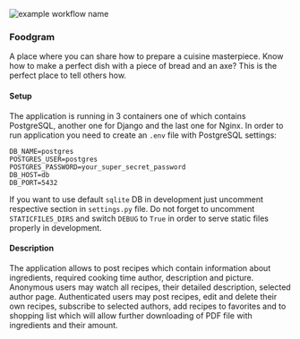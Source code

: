 ![example workflow name](https://github.com/alexshaulskyi/foodgram/workflows/foodgram_workflow/badge.svg)

### Foodgram

A place where you can share how to prepare a cuisine masterpiece. Know how to make
a perfect dish with a piece of bread and an axe? This is the perfect place to tell
others how.

#### Setup

The application is running in 3 containers one of which contains PostgreSQL, another
one for Django and the last one for Nginx. In order to run application you need to
create an ```.env``` file with PostgreSQL settings:

```
DB_NAME=postgres
POSTGRES_USER=postgres
POSTGRES_PASSWORD=your_super_secret_password
DB_HOST=db
DB_PORT=5432
```

If you want to use default ```sqlite``` DB in development just uncomment respective section
in ```settings.py``` file. Do not forget to uncomment ```STATICFILES_DIRS``` and switch ```DEBUG``` to ```True```
in order to serve static files properly in development.

#### Description

The application allows to post recipes which contain information about ingredients, required cooking time
author, description and picture. Anonymous users may watch all recipes, their detailed description, selected
author page. Authenticated users may post recipes, edit and delete their own recipes, subscribe to selected
authors, add recipes to favorites and to shopping list which will allow further downloading of PDF file with
ingredients and their amount.


